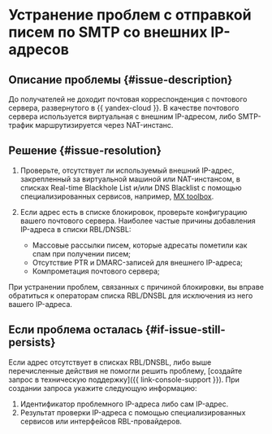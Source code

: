 # Устранение проблем с отправкой писем по SMTP со внешних IP-адресов


## Описание проблемы {#issue-description}

До получателей не доходит почтовая корреспонденция с почтового сервера, развернутого в {{ yandex-cloud }}. В качестве почтового сервера используется виртуальная с внешним IP-адресом, либо SMTP-трафик маршрутизируется через NAT-инстанс.

## Решение {#issue-resolution}

1. Проверьте, отсутствует ли используемый внешний IP-адрес, закрепленный за виртуальной машиной или NAT-инстансом, в списках Real-time Blackhole List и/или DNS Blacklist с помощью специализированных сервисов, например, [MX toolbox](https://mxtoolbox.com/blacklists.aspx).

1. Если адрес есть в списке блокировок, проверьте конфигурацию вашего почтового сервера. Наиболее частые причины добавления IP-адреса в списки RBL/DNSBL:
    * Массовые рассылки писем, которые адресаты пометили как спам при получении писем;
    * Отсутствие PTR и DMARC-записей для внешнего IP-адреса;
    * Компрометация почтового сервера;

При устранении проблем, связанных с причиной блокировки, вы вправе обратиться к операторам списка RBL/DNSBL для исключения из него вашего IP-адреса.

 ## Если проблема осталась {#if-issue-still-persists}

Если адрес отсутствует в списках RBL/DNSBL, либо выше перечисленные действия не помогли решить проблему, [создайте запрос в техническую поддержку]({{ link-console-support }}). При создании запроса укажите следующую информацию:

1. Идентификатор проблемного IP-адреса либо сам IP-адрес.
1. Результат проверки IP-адреса с помощью специализированных сервисов или интерфейсов RBL-провайдеров. 